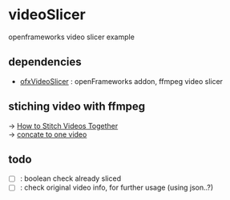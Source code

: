 # videoSlicer
openframeworks video slicer example

## dependencies
- [ofxVideoSlicer](https://github.com/icq4ever/ofxVideoSlicer) : openFrameworks addon, ffmpeg video slicer

## stiching video with ffmpeg
-> [How to Stitch Videos Together](https://github.com/stoyanovgeorge/ffmpeg/wiki/How-to-Stitch-Videos-Together)</br>
-> [concate to one video](https://trac.ffmpeg.org/wiki/Concatenate)

## todo
- [ ] : boolean check already sliced
- [ ] : check original video info, for further usage (using json..?)
